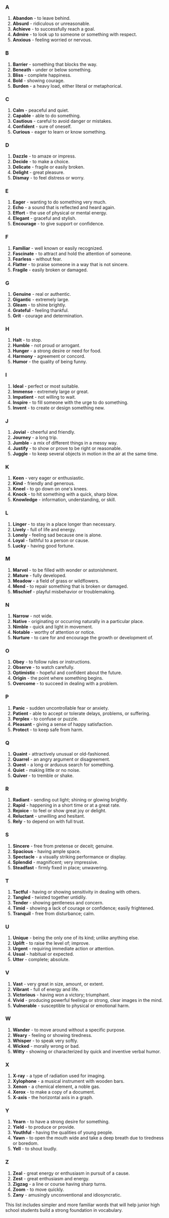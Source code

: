 ### A
1. **Abandon** - to leave behind.
2. **Absurd** - ridiculous or unreasonable.
3. **Achieve** - to successfully reach a goal.
4. **Admire** - to look up to someone or something with respect.
5. **Anxious** - feeling worried or nervous.

### B
1. **Barrier** - something that blocks the way.
2. **Beneath** - under or below something.
3. **Bliss** - complete happiness.
4. **Bold** - showing courage.
5. **Burden** - a heavy load, either literal or metaphorical.

### C
1. **Calm** - peaceful and quiet.
2. **Capable** - able to do something.
3. **Cautious** - careful to avoid danger or mistakes.
4. **Confident** - sure of oneself.
5. **Curious** - eager to learn or know something.

### D
1. **Dazzle** - to amaze or impress.
2. **Decide** - to make a choice.
3. **Delicate** - fragile or easily broken.
4. **Delight** - great pleasure.
5. **Dismay** - to feel distress or worry.

### E
1. **Eager** - wanting to do something very much.
2. **Echo** - a sound that is reflected and heard again.
3. **Effort** - the use of physical or mental energy.
4. **Elegant** - graceful and stylish.
5. **Encourage** - to give support or confidence.

### F
1. **Familiar** - well known or easily recognized.
2. **Fascinate** - to attract and hold the attention of someone.
3. **Fearless** - without fear.
4. **Flatter** - to praise someone in a way that is not sincere.
5. **Fragile** - easily broken or damaged.

### G
1. **Genuine** - real or authentic.
2. **Gigantic** - extremely large.
3. **Gleam** - to shine brightly.
4. **Grateful** - feeling thankful.
5. **Grit** - courage and determination.

### H
1. **Halt** - to stop.
2. **Humble** - not proud or arrogant.
3. **Hunger** - a strong desire or need for food.
4. **Harmony** - agreement or concord.
5. **Humor** - the quality of being funny.

### I
1. **Ideal** - perfect or most suitable.
2. **Immense** - extremely large or great.
3. **Impatient** - not willing to wait.
4. **Inspire** - to fill someone with the urge to do something.
5. **Invent** - to create or design something new.

### J
1. **Jovial** - cheerful and friendly.
2. **Journey** - a long trip.
3. **Jumble** - a mix of different things in a messy way.
4. **Justify** - to show or prove to be right or reasonable.
5. **Juggle** - to keep several objects in motion in the air at the same time.

### K
1. **Keen** - very eager or enthusiastic.
2. **Kind** - friendly and generous.
3. **Kneel** - to go down on one's knees.
4. **Knock** - to hit something with a quick, sharp blow.
5. **Knowledge** - information, understanding, or skill.

### L
1. **Linger** - to stay in a place longer than necessary.
2. **Lively** - full of life and energy.
3. **Lonely** - feeling sad because one is alone.
4. **Loyal** - faithful to a person or cause.
5. **Lucky** - having good fortune.

### M
1. **Marvel** - to be filled with wonder or astonishment.
2. **Mature** - fully developed.
3. **Meadow** - a field of grass or wildflowers.
4. **Mend** - to repair something that is broken or damaged.
5. **Mischief** - playful misbehavior or troublemaking.

### N
1. **Narrow** - not wide.
2. **Native** - originating or occurring naturally in a particular place.
3. **Nimble** - quick and light in movement.
4. **Notable** - worthy of attention or notice.
5. **Nurture** - to care for and encourage the growth or development of.

### O
1. **Obey** - to follow rules or instructions.
2. **Observe** - to watch carefully.
3. **Optimistic** - hopeful and confident about the future.
4. **Origin** - the point where something begins.
5. **Overcome** - to succeed in dealing with a problem.

### P
1. **Panic** - sudden uncontrollable fear or anxiety.
2. **Patient** - able to accept or tolerate delays, problems, or suffering.
3. **Perplex** - to confuse or puzzle.
4. **Pleasant** - giving a sense of happy satisfaction.
5. **Protect** - to keep safe from harm.

### Q
1. **Quaint** - attractively unusual or old-fashioned.
2. **Quarrel** - an angry argument or disagreement.
3. **Quest** - a long or arduous search for something.
4. **Quiet** - making little or no noise.
5. **Quiver** - to tremble or shake.

### R
1. **Radiant** - sending out light; shining or glowing brightly.
2. **Rapid** - happening in a short time or at a great rate.
3. **Rejoice** - to feel or show great joy or delight.
4. **Reluctant** - unwilling and hesitant.
5. **Rely** - to depend on with full trust.

### S
1. **Sincere** - free from pretense or deceit; genuine.
2. **Spacious** - having ample space.
3. **Spectacle** - a visually striking performance or display.
4. **Splendid** - magnificent; very impressive.
5. **Steadfast** - firmly fixed in place; unwavering.

### T
1. **Tactful** - having or showing sensitivity in dealing with others.
2. **Tangled** - twisted together untidily.
3. **Tender** - showing gentleness and concern.
4. **Timid** - showing a lack of courage or confidence; easily frightened.
5. **Tranquil** - free from disturbance; calm.

### U
1. **Unique** - being the only one of its kind; unlike anything else.
2. **Uplift** - to raise the level of; improve.
3. **Urgent** - requiring immediate action or attention.
4. **Usual** - habitual or expected.
5. **Utter** - complete; absolute.

### V
1. **Vast** - very great in size, amount, or extent.
2. **Vibrant** - full of energy and life.
3. **Victorious** - having won a victory; triumphant.
4. **Vivid** - producing powerful feelings or strong, clear images in the mind.
5. **Vulnerable** - susceptible to physical or emotional harm.

### W
1. **Wander** - to move around without a specific purpose.
2. **Weary** - feeling or showing tiredness.
3. **Whisper** - to speak very softly.
4. **Wicked** - morally wrong or bad.
5. **Witty** - showing or characterized by quick and inventive verbal humor.

### X
1. **X-ray** - a type of radiation used for imaging.
2. **Xylophone** - a musical instrument with wooden bars.
3. **Xenon** - a chemical element, a noble gas.
4. **Xerox** - to make a copy of a document.
5. **X-axis** - the horizontal axis in a graph.

### Y
1. **Yearn** - to have a strong desire for something.
2. **Yield** - to produce or provide.
3. **Youthful** - having the qualities of young people.
4. **Yawn** - to open the mouth wide and take a deep breath due to tiredness or boredom.
5. **Yell** - to shout loudly.

### Z
1. **Zeal** - great energy or enthusiasm in pursuit of a cause.
2. **Zest** - great enthusiasm and energy.
3. **Zigzag** - a line or course having sharp turns.
4. **Zoom** - to move quickly.
5. **Zany** - amusingly unconventional and idiosyncratic.

This list includes simpler and more familiar words that will help junior high school students build a strong foundation in vocabulary.
